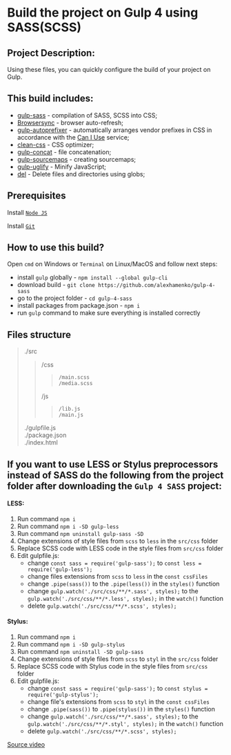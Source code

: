 # Build the project on Gulp 4 using SASS(SCSS)

## Project Description:
Using these files, you can quickly configure the build of your project on Gulp.

## This build includes:
- [gulp-sass](https://www.npmjs.com/package/gulp-sass) - compilation of SASS, SCSS into CSS;
- [Browsersync](https://browsersync.io/docs/gulp) - browser auto-refresh;
- [gulp-autoprefixer](https://www.npmjs.com/package/gulp-autoprefixer) - automatically arranges vendor prefixes in CSS in accordance with the [Can I Use](https://caniuse.com/) service;
- [clean-css](https://www.npmjs.com/package/clean-css) - CSS optimizer;
- [gulp-concat](https://www.npmjs.com/package/gulp-concat) - file concatenation;
- [gulp-sourcemaps](https://www.npmjs.com/package/gulp-sourcemaps) - creating sourcemaps;
- [gulp-uglify](https://www.npmjs.com/package/gulp-uglify) - Minify JavaScript;
- [del](https://www.npmjs.com/package/del) - Delete files and directories using globs;

## Prerequisites
Install [`Node JS`](https://nodejs.org/en/download/)

Install [`Git`](https://www.atlassian.com/git/tutorials/install-git)


## How to use this build?
Open `cmd` on Windows or `Terminal` on Linux/MacOS and follow next steps:
 - install `gulp` globally - `npm install --global gulp-cli`
 - download build - `git clone https://github.com/alexhamenko/gulp-4-sass`
 - go to the project folder - `cd gulp-4-sass`
 - install packages from package.json - `npm i`
 - run `gulp` command to make sure everything is installed correctly
 
## Files structure
>./src  
>>	/css  
>>>		/main.scss  
>>>		/media.scss  
>>	/js  
>>>		/lib.js  
>>>		/main.js  
>./gulpfile.js  
>./package.json  
>./index.html  

## If you want to use LESS or Stylus preprocessors instead of SASS do the following from the project folder after downloading the `Gulp 4 SASS` project:

#### LESS:
1. Run command `npm i`
2. Run command `npm i -SD gulp-less`
3. Run command `npm uninstall gulp-sass -SD`
4. Change extensions of style files from `scss` to `less` in the `src/css` folder
5. Replace SCSS code with LESS code in the style files from `src/css` folder 
6. Edit gulpfile.js:
    - change `const sass = require('gulp-sass');` to `const less = require('gulp-less');`
    - change files extensions from `scss` to `less` in the `const cssFiles`
    - change `.pipe(sass())` to the `.pipe(less())` in the `styles()` function
    - change `gulp.watch('./src/css/**/*.sass', styles);` to the ` gulp.watch('./src/css/**/*.less', styles);` in the `watch()` function
    - delete `gulp.watch('./src/css/**/*.scss', styles);`
 
#### Stylus:
1. Run command `npm i`
2. Run command `npm i -SD gulp-stylus`
3. Run command `npm uninstall -SD gulp-sass`
4. Change extensions of style files from `scss` to `styl` in the `src/css` folder
5. Replace SCSS code with Stylus code in the style files from `src/css` folder 
6. Edit gulpfile.js:
    - change `const sass = require('gulp-sass');` to `const stylus = require('gulp-stylus');`
    - change file's extensions from `scss` to `styl` in the `const cssFiles`
    - change `.pipe(sass())` to `.pipe(stylus())` in the `styles()` function
    - change `gulp.watch('./src/css/**/*.sass', styles);` to the ` gulp.watch('./src/css/**/*.styl', styles);` in the `watch()` function
    - delete `gulp.watch('./src/css/**/*.scss', styles);`


[Source video](https://youtu.be/KNSP_jDQ1n4)
